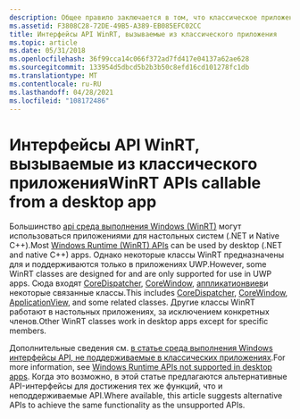 ```yaml
---
description: Общее правило заключается в том, что классическое приложение может вызывать API среда выполнения Windows (WinRT). Однако некоторые API, включая API пользовательского интерфейса XAML, занимают у вызывающего приложения удостоверение пакета.
ms.assetid: F3808C28-72DE-49B5-A389-EB085EFC02CC
title: Интерфейсы API WinRT, вызываемые из классического приложения
ms.topic: article
ms.date: 05/31/2018
ms.openlocfilehash: 36f99cca14c066f372ad7fd417e04137a62ae628
ms.sourcegitcommit: 133954d5dbcd5b2b3b50c8efd16cd101278fc1db
ms.translationtype: MT
ms.contentlocale: ru-RU
ms.lasthandoff: 04/28/2021
ms.locfileid: "108172486"
---
```

# <a name="winrt-apis-callable-from-a-desktop-app"></a><span data-ttu-id="26d2f-104">Интерфейсы API WinRT, вызываемые из классического приложения</span><span class="sxs-lookup"><span data-stu-id="26d2f-104">WinRT APIs callable from a desktop app</span></span>

<span data-ttu-id="26d2f-105">Большинство [api среда выполнения Windows (WinRT)](/uwp/api/) могут использоваться приложениями для настольных систем (.NET и Native C++).</span><span class="sxs-lookup"><span data-stu-id="26d2f-105">Most [Windows Runtime (WinRT) APIs](/uwp/api/) can be used by desktop (.NET and native C++) apps.</span></span> <span data-ttu-id="26d2f-106">Однако некоторые классы WinRT предназначены для и поддерживаются только в приложениях UWP.</span><span class="sxs-lookup"><span data-stu-id="26d2f-106">However, some WinRT classes are designed for and are only supported for use in UWP apps.</span></span> <span data-ttu-id="26d2f-107">Сюда входят [CoreDispatcher](/uwp/api/Windows.UI.Core.CoreDispatcher), [CoreWindow](/uwp/api/Windows.UI.Core.CoreWindow), [аппликатионвиев](/uwp/api/windows.ui.viewmanagement.applicationview)и некоторые связанные классы.</span><span class="sxs-lookup"><span data-stu-id="26d2f-107">This includes [CoreDispatcher](/uwp/api/Windows.UI.Core.CoreDispatcher), [CoreWindow](/uwp/api/Windows.UI.Core.CoreWindow), [ApplicationView](/uwp/api/windows.ui.viewmanagement.applicationview), and some related classes.</span></span> <span data-ttu-id="26d2f-108">Другие классы WinRT работают в настольных приложениях, за исключением конкретных членов.</span><span class="sxs-lookup"><span data-stu-id="26d2f-108">Other WinRT classes work in desktop apps except for specific members.</span></span>

<span data-ttu-id="26d2f-109">Дополнительные сведения см. [в статье среда выполнения Windows интерфейсы API, не поддерживаемые в классических приложениях](/windows/apps/desktop/modernize/desktop-to-uwp-supported-api).</span><span class="sxs-lookup"><span data-stu-id="26d2f-109">For more information, see [Windows Runtime APIs not supported in desktop apps](/windows/apps/desktop/modernize/desktop-to-uwp-supported-api).</span></span> <span data-ttu-id="26d2f-110">Когда это возможно, в этой статье предлагаются альтернативные API-интерфейсы для достижения тех же функций, что и неподдерживаемые API.</span><span class="sxs-lookup"><span data-stu-id="26d2f-110">Where available, this article suggests alternative APIs to achieve the same functionality as the unsupported APIs.</span></span>
